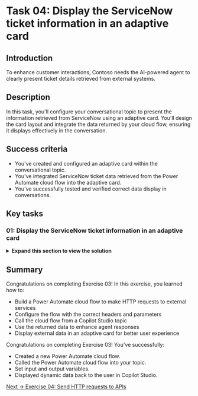 # Task 04: Display the ServiceNow ticket information in an adaptive card

## Introduction

To enhance customer interactions, Contoso needs the AI-powered agent to clearly present ticket details retrieved from external systems.

## Description

In this task, you'll configure your conversational topic to present the information retrieved from ServiceNow using an adaptive card. You’ll design the card layout and integrate the data returned by your cloud flow, ensuring it displays effectively in the conversation.

## Success criteria

-   You’ve created and configured an adaptive card within the conversational topic.
-   You’ve integrated ServiceNow ticket data retrieved from the Power Automate cloud flow into the adaptive card.
-   You’ve successfully tested and verified correct data display in conversations.


## Key tasks

### 01: Display the ServiceNow ticket information in an adaptive card

<details markdown="block"> 
  <summary><strong>Expand this section to view the solution</strong></summary> 

1. Select the message in your **Message** node, then select the delete icon in the upper-right part of the node's text box. 

	![yvxebcmk.jpg](../../media/yvxebcmk.jpg)

1. In the **Message** node, select **Add**, then select **Adaptive card**.

	![4ay5kedf.jpg](../../media/4ay5kedf.jpg)

1. Select **Edit JSON**, then select **Formula** so that you can make the adaptive card dynamic and author it in the Power Fx language.

	![8cq8vp4l.jpg](../../media/8cq8vp4l.jpg)

1. Replace the text in the text box with this Power Fx formula which contains the references to the ServiceNow ticket information.

	```json
	{
	type: "AdaptiveCard",
	version: "1.5",
	body: [
		{
		type: "ColumnSet",
		columns: [
			{
			type: "Column",
			width: "auto",
			items: [
				{
				type: "Image",
				url: "https://www.servicenow.com/community/s/legacyfs/online/avatars_servicenow/1f66cb9fdb3ee3c0107d5583ca961942.jpg",
				size: "Small",
				style: "Person"
				}
			]
			},
			{
			type: "Column",
			width: "stretch",
			items: [
				{
				type: "TextBlock",
				text: Topic.SNTicketInfoParsed.short_description,
				weight: "Bolder",
				size: "Large",
				wrap: true,
				color: "Attention",
				horizontalAlignment: "Left"
				}
			],
			verticalContentAlignment: "Center",
			horizontalAlignment: "Center"
			}
		]
		},
		{
		type: "TextBlock",
		text: Topic.SNTicketInfoParsed.description,
		weight: "Lighter",
		wrap: true
		},
		{
		type: "FactSet",
		facts: [
			{
			title: "Number:",
			value: Topic.SNTicketInfoParsed.number
			},
			{
			title: "State:",
			value: Topic.SNTicketInfoParsed.state
			},
			{
			title: "Priority:",
			value: Topic.SNTicketInfoParsed.priority
			},
			{
			title: "Impact:",
			value: Topic.SNTicketInfoParsed.impact
			},
			{
			title: "Urgency:",
			value: Topic.SNTicketInfoParsed.urgency
			},
			{
			title: "Category:",
			value: Topic.SNTicketInfoParsed.category
			},
			{
			title: "Subcategory:",
			value: Topic.SNTicketInfoParsed.subcategory
			},
			{
			title: "Caller ID:",
			value: Topic.SNTicketInfoParsed.caller_id
			},
			{
			title: "Opened By:",
			value: Topic.SNTicketInfoParsed.opened_by
			},
			{
			title: "Opened At:",
			value: Topic.SNTicketInfoParsed.opened_at
			}
		],
		spacing: "Small"
		},
		{
		type: "TextBlock",
		text: "Comments and notes:",
		weight: "Bolder",
		size: "Medium",
		wrap: true
		},
		{
		type: "TextBlock",
		text: Topic.SNTicketInfoParsed.comments_and_work_notes,
		wrap: true,
		size: "Small"
		}
	],
	actions: [
		{
		type: "Action.OpenUrl",
		title: "Update Ticket",
		url: "https://dev204932.service-now.com/nav_to.do?uri=incident.do?sys_id=" & Topic.SNTicketInfoParsed.sys_id & "%26sysparm_view=ess"
		}
	],
	'$schema': "http://adaptivecards.io/schemas/adaptive-card.json"
	}

	```

	![qrzzhy7x.jpg](../../media/qrzzhy7x.jpg)

1. Select **Save** in the upper-right part of the canvas to save the topic.

1. Select the refresh icon in the upper-right corner of the **Test your agent** pane to start a new conversation.

1. Test it out by entering the following prompt :

	```
	What's the latest on ticket INC0007001?
	```

	![xbu5dvvg.jpg](../../media/xbu5dvvg.jpg)

</details>

## Summary

Congratulations on completing Exercise 03! In this exercise, you learned how to:

- Build a Power Automate cloud flow to make HTTP requests to external services
- Configure the flow with the correct headers and parameters
- Call the cloud flow from a Copilot Studio topic
- Use the returned data to enhance agent responses
- Display external data in an adaptive card for better user experience

Congratulations on completing Exercise 03! You've successfully:

- Created a new Power Automate cloud flow.
- Called the Power Automate cloud flow into your topic.
- Set input and output variables.
- Displayed dynamic data back to the user in Copilot Studio.

[Next → Exercise 04: Send HTTP requests to APIs](../Ex04/Ex04-EN.md)